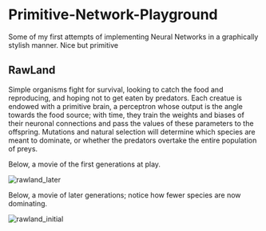 # Primitive-Network-Playground
Some of my first attempts of implementing Neural Networks in a graphically stylish manner. Nice but primitive

## RawLand

Simple organisms fight for survival, looking to catch the food and reproducing, and hoping not to get eaten by predators.
Each creatue is endowed with a primitive brain, a perceptron whose output is the angle towards the food source; with time, they train the weights and biases of their neuronal connections and pass the values of these parameters to the offspring. Mutations and natural selection will determine which species are meant to dominate, or whether the predators overtake the entire population of preys.

Below, a movie of the first generations at play.

![rawland_later](https://user-images.githubusercontent.com/70176926/190002213-800a1561-e067-4a76-b81a-59efe5fd2e97.gif)

Below, a movie of later generations; notice how fewer species are now dominating.

![rawland_initial](https://user-images.githubusercontent.com/70176926/190002055-f5a806f2-c4f7-4aee-a6fd-0c968414b5d2.gif)
